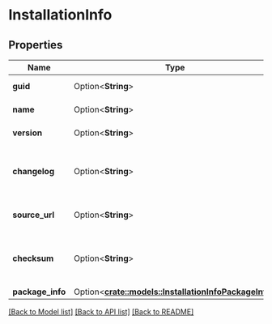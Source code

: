 # InstallationInfo

## Properties

Name | Type | Description | Notes
------------ | ------------- | ------------- | -------------
**guid** | Option<**String**> | Gets or sets the Id. | [optional]
**name** | Option<**String**> | Gets or sets the name. | [optional]
**version** | Option<**String**> | Gets or sets the version. | [optional]
**changelog** | Option<**String**> | Gets or sets the changelog for this version. | [optional]
**source_url** | Option<**String**> | Gets or sets the source URL. | [optional]
**checksum** | Option<**String**> | Gets or sets a checksum for the binary. | [optional]
**package_info** | Option<[**crate::models::InstallationInfoPackageInfo**](InstallationInfo_PackageInfo.md)> |  | [optional]

[[Back to Model list]](../README.md#documentation-for-models) [[Back to API list]](../README.md#documentation-for-api-endpoints) [[Back to README]](../README.md)


